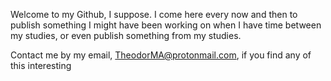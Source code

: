 Welcome to my Github, I suppose. I come here every now and then to publish something I might have been working on when I have time between my studies, or even publish something from my studies.

Contact me by my email, TheodorMA@protonmail.com, if you find any of this interesting
